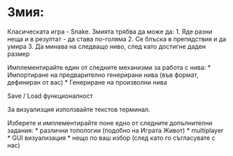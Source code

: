# Змия:

Класическата игра - Snake. Змията трябва да може да:
    1. Яде разни неща и в резултат - да става по-голяма
    2. Се блъска в препядствия и да умира
    3. Да минава на следващо ниво, след като достигне даден размер

Имплементирайте един от следните механизми за работа с нива:
    * Импортиране на предварително генерирани нива (във формат, дефиниран от вас)
    * Генериране на произволни нива

Save / Load функционалност

За визуализция използвайте текстов терминал.

Изберете и имплементирайте поне едно от следните допълнителни задания:
    * различни топологии (подобно на Играта Живот)
    * multiplayer
    * GUI визуализация
    * нещо по ваш избор (след като го съгласувате с нас)
